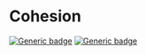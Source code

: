 # Cohesion
[![Generic badge](https://img.shields.io/badge/SRC-javapoint-f00.svg)](https://www.javatpoint.com/java-oops-concepts)
[![Generic badge](https://img.shields.io/badge/SRC-geekforgeeks-<COLOR>.svg)](https://www.geeksforgeeks.org/cohesion-in-java/)
